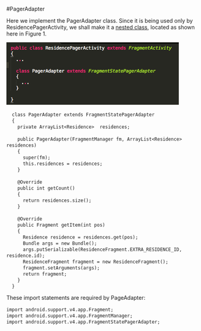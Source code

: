 #PagerAdapter

Here we implement the PagerAdapter class. Since it is being used only by ResidencePagerActivity, we shall make it a [nested class](https://docs.oracle.com/javase/tutorial/java/javaOO/nested.html), located as shown here in Figure 1.

![Figure 1: PagerAdapter - a subclass of Android FragmentStatePagerAdapter](img/25.png)


```
  class PagerAdapter extends FragmentStatePagerAdapter 
  {
    private ArrayList<Residence>  residences; 
  
    public PagerAdapter(FragmentManager fm, ArrayList<Residence> residences)
    {
      super(fm);
      this.residences = residences;
    }
    
    @Override
    public int getCount()  
    {  
      return residences.size();  
    }
    
    @Override
    public Fragment getItem(int pos) 
    {
      Residence residence = residences.get(pos);
      Bundle args = new Bundle();
      args.putSerializable(ResidenceFragment.EXTRA_RESIDENCE_ID, residence.id);
      ResidenceFragment fragment = new ResidenceFragment();
      fragment.setArguments(args);
      return fragment;
    } 
  }
```
These import statements are required by PageAdapter:

```
import android.support.v4.app.Fragment;
import android.support.v4.app.FragmentManager;
import android.support.v4.app.FragmentStatePagerAdapter;
```

